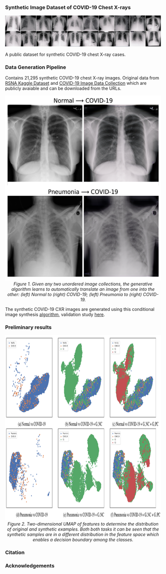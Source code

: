 ### Synthetic Image Dataset of COVID-19 Chest X-rays 

<p align="center">
  <a href="#"><img src="./media/synthetic.jpg" width=1400/></a> <br />
</p>

A public dataset for synthetic COVID-19 chest X-ray cases.

### Data Generation Pipeline


Contains 21,295 synthetic COVID-19 chest X-ray images. Original data from [RSNA Kaggle Dataset](https://academictorrents.com/details/95588a735c9ae4d123f3ca408e56570409bcf2a9) and [COVID-19 Image Data Collection](https://github.com/ieee8023/covid-chestxray-dataset) which are publicly avaiable and can be downloaded from the URLs.

<p align="center">
  <a href="#"><img src="./media/xray.png" height=600/></a> <br />
  <em> 
    Figure 1. Given any two unordered image collections, the generative algorithm learns to automatically translate an image from one  into  the  other: (left) Normal to (right) COVID-19; (left) Pneumonia to (right) COVID-19.
    </em>
</p>


The synthetic COVID-19 CXR images are generated using this conditional image synthesis [algorithm](https://github.com/hasibzunair/adversarial-lesions), validation study [here](https://arxiv.org/abs/2004.06824).


### Preliminary results


<p align="center">
  <a href="#"><img src="./media/umap.png" height=600/></a> <br />
  <em> 
    Figure 2. Two-dimensional UMAP of features to determine the distribution of original and synthetic examples. Both both tasks it
can be seen that the synthetic samples are in a different distribution in the feature space which enables a decision boundary among
the classes.
    </em>
</p>



### Citation

### Acknowledgements







